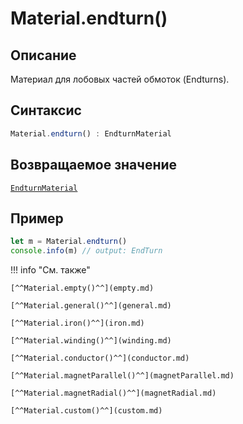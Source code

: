 # Material.endturn()

## Описание
Материал для лобовых частей обмоток (Endturns).

## Синтаксис
```javascript
Material.endturn() : EndturnMaterial
``` 

## Возвращаемое значение
[`EndturnMaterial`](./../../../types/materials/EndturnMaterial/_index.md)

## Пример
``` javascript linenums="1"
let m = Material.endturn()
console.info(m) // output: EndTurn
``` 

!!! info "См. также"

    [^^Material.empty()^^](empty.md)

    [^^Material.general()^^](general.md)

    [^^Material.iron()^^](iron.md)

    [^^Material.winding()^^](winding.md)

    [^^Material.conductor()^^](conductor.md)

    [^^Material.magnetParallel()^^](magnetParallel.md)

    [^^Material.magnetRadial()^^](magnetRadial.md)
    
    [^^Material.custom()^^](custom.md)
